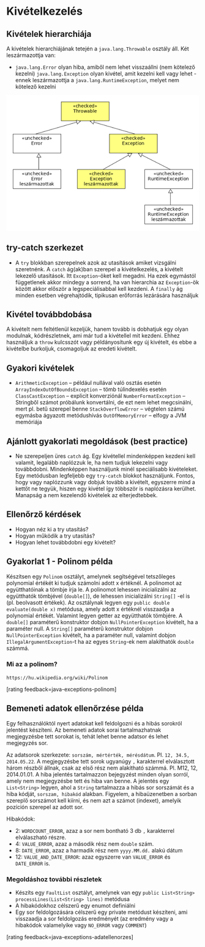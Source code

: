 # Kivételkezelés

## Kivételek hierarchiája
A kivételek hierarchiájának tetején a `java.lang.Throwable` osztály áll. Két leszármazottja van:

*	`java.lang.Error` olyan hiba, amiből nem lehet visszaállni (nem kötelező kezelni)
		`java.lang.Exception` olyan kivétel, amit kezelni kell vagy lehet - ennek leszármazottja a `java.lang.RuntimeException`, melyet nem kötelező kezelni

![Exception hierarchia](images/exceptions.png)

## try-catch szerkezet

*	A `try` blokkban szerepelnek azok az utasítások amiket vizsgálni szeretnénk.
		A `catch` ág(ak)ban szerepel a kivételkezelés, a kivételt lekezelő utasítások.
    Itt `Exception`-öket kell megadni. Ha ezek egymástól függetlenek akkor mindegy a sorrend,
	ha van hierarchia az `Exception`-ök között akkor először a legspeciálisabbal kell kezdeni.
		A `finally` ág minden esetben végrehajtódik, tipikusan erőforrás lezárására használjuk

## Kivétel továbbdobása
A kivételt nem feltétlenül kezeljük, hanem tovább is dobhatjuk egy olyan modulnak, kódrészletnek, ami már tud a kivétellel mit kezdeni. Ehhez használjuk a `throw` kulcsszót vagy példányosítunk egy új kivételt, és ebbe a kivételbe burkoljuk, csomagoljuk az eredeti kivételt.


## Gyakori kivételek
*	`ArithmeticException` – például nullával való osztás esetén
		`ArrayIndexOutOfBoundsException` – tömb túlindexelés esetén
		`ClassCastException` – explicit konverziónál
		`NumberFormatException` – Stringből számot próbálunk konvertálni, de ezt nem lehet megcsinálni, mert pl. betű szerepel benne
		`StackOverflowError` – végtelen számú egymásba ágyazott metódushívás
		`OutOfMemoryError` – elfogy a JVM memóriája

## Ajánlott gyakorlati megoldások (best practice)
*	Ne szerepeljen üres `catch` ág. Egy kivétellel mindenképpen kezdeni kell valamit, legalább naplózzuk le, ha nem tudjuk lekezelni vagy továbbdobni.
		Mindenképpen használjunk minél speciálisabb kivételeket.
		Egy metódusban legfeljebb egy `try-catch` blokkot használjunk.
		Fontos, hogy vagy naplózzunk vagy dobjuk tovább a kivételt, egyszerre mind a kettőt ne tegyük, hiszen egy kivétel így többször is naplózásra kerülhet.
		Manapság a nem kezelendő kivételek az elterjedtebbek.


## Ellenőrző kérdések
* Hogyan néz ki a try utasítás?
* Hogyan működik a try utasítás?
* Hogyan lehet továbbdobni egy kivételt?


## Gyakorlat 1 - Polinom példa

Készítsen egy `Polinom` osztályt, amelynek segítségével tetszőleges polynomial értékét ki tudjuk számolni adott x értéknél.
A polinomot az együtthatóinak a tömbje írja le. A polinomot lehessen inicializálni az együtthatók tömbjével (`double[]`),
de lehessen inicializálni `String[]` -el is (pl. beolvasott értékek). Az osztálynak legyen egy
`public double evaluate(double x)` metódusa, amely adott x értéknél visszaadja a polynomial értékét. Valamint legyen getter az
együtthatók tömbjére.
A `double[]` paraméterű konstruktor dobjon `NullPointerException` kivételt, ha a paraméter null.
A `String[]` paraméterű konstruktor dobjon `NullPointerException` kivételt, ha a paraméter null,
valamint dobjon `IllegalArgumentException`-t ha az egyes `String`-ek nem alakíthatók `double` számmá.

### Mi az a polinom?

`https://hu.wikipedia.org/wiki/Polinom`

[rating feedback=java-exceptions-polinom]


## Bemeneti adatok ellenőrzése példa

Egy felhasználóktól nyert adatokat kell feldolgozni és a hibás sorokról jelentést készíteni.
Az bemeneti adatok sorai tartalmazhatnak megjegyzésbe tett sorokat is, tehát lehet benne adatsor és lehet megjegyzés sor.

Az adatsorok szerkezete: `sorszám, mértérték, mérésdátum`. Pl. `12, 34.5, 2014.05.22`.
A megjegyzésbe tett sorok ugyanúgy `,` karakterrel elválasztott három részből állnak, csak az első rész nem alakítható számmá.
Pl. M12, 12, 2014.01.01.
A hiba jelentés tartalmazzon bejegyzést minden olyan sorról, amely nem megjegyzésbe tett és hiba van benne.
A jelentés egy `List<String>` legyen, ahol a `String` tartalmazza a hibás sor sorszámát és a hiba kódját, `sorszam, hibakód` alakban.
Figyelem, a hibaüzenetben a sorban szereplő sorszámot kell kiírni, és nem azt a számot (indexet), amelyik pozíción szerepel az adott sor.

Hibakódok:

* 2: `WORDCOUNT_ERROR`, azaz a sor nem bontható 3 db `,` karakterrel elválaszható részre.
* 4: `VALUE_ERROR`, azaz a második rész nem `double` szám.
* 8: `DATE_ERROR`, azaz a harmadik rész nem `yyyy.MM.dd.` alakú dátum
* 12: `VALUE_AND_DATE_ERROR`: azaz egyszerre van `VALUE_ERROR` és `DATE_ERROR` is.

### Megoldáshoz további részletek

* Készíts egy `FaultList` osztályt, amelynek van egy `public List<String> processLines(List<String> lines)` metódusa
* A hibakódokhoz célszerű egy enumot definiálni
* Egy sor feldolgozására célszerű egy private metódust készíteni, ami visszaadja a sor feldolgozás eredményét
(az eredmény vagy a hibakódok valamelyike vagy `NO_ERROR` vagy `COMMENT`)

[rating feedback=java-exceptions-adatellenorzes]
